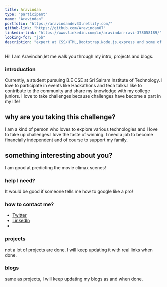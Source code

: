 ```yaml
---
title: Aravindan
type: "participant"
name: "Aravindan"
portfolio: "https://aravindandev33.netlify.com/"
github-link: "https://github.com/Aravindan07"
linkedin-link: "https://www.linkedin.com/in/aravindan-ravi-378058189/"
looking-for: "job"
description: "expert at CSS/HTML,Bootstrap,Node.js,express and some of the npm packages currently learning React to become a complete full stack developer!"
---
```


Hi! I am Aravindan,let me walk you through my intro, projects and blogs.

### introduction

Currently, a student pursuing B.E CSE at Sri Sairam Institute of Technology.
I love to participate in events like Hackathons and tech talks.I like to contribute to the community and share my knowledge with my college juniors.
I love to take challenges because challenges have become a part in my life!


## why are you taking this challenge?

I am a kind of person who loves to explore various technologies and I love to take up challenges.I love the taste of winning. 
I need a job to become financially independent and of course to support my family.


## something interesting about you?

I am good at predicting the movie climax scenes!

### help I need?

It would be good if someone tells me how to google like a pro!

### how to contact me?

- [Twitter](https://twitter.com/Aravind20539684?s=03)
- [LinkedIn](https://www.linkedin.com/in/aravindan-ravi-378058189/)
- 

### projects

not a lot of projects are done. I will keep updating it with real links when done.


### blogs

same as projects, I will keep updating my blogs as and when done.

